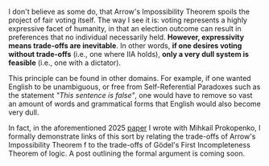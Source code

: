 I don't believe as some do, that Arrow's Impossibility Theorem spoils the project of fair voting itself. The way I see it is: voting represents a highly expressive facet of humanity, in that an election outcome can result in preferences that no individual necessarily held. **However, expressivity means trade-offs are inevitable**. In other words, **if one desires voting without trade-offs** (i.e., one where IIA holds), **only a very dull system is feasible** (i.e., one with a dictator).

This principle can be found in other domains. For example, if one wanted English to be unambiguous, or free from Self-Referential Paradoxes such as the statement *"This sentence is false"*, one would have to remove so vast an amount of words and grammatical forms that English would also become very dull.

In fact, in the aforementioned 2025 [paper](https://arxiv.org/abs/2504.06589) I wrote with Mihkail Prokopenko, I formally demonstrate links of this sort by relating the trade-offs of Arrow's Impossibility Theorem f to the trade-offs of Gödel's First Incompleteness Theorem of logic. A post outlining the formal argument is coming soon.
